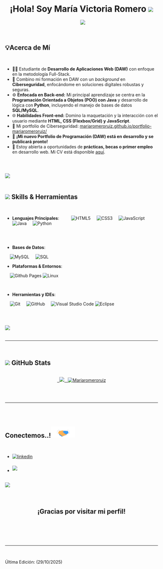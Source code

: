 <h1 align="center"><b>¡Hola! Soy María Victoria Romero </b><img src="https://media.giphy.com/media/hvRJCLFzcasrR4ia7z/giphy.gif" width="35"></h1>
<p align="center">
  <a href="https://github.com/DenverCoder1/readme-typing-svg"><img src="https://readme-typing-svg.herokuapp.com?font=Time+New+Roman&color=cyan&size=25&center=true&vCenter=true&width=950&height=100&lines=¡Bienvenid@+a+mi+espacio+de+código!;Desarrolladora+Web+Full+Stack+en+formación+%7C+DAW;HTML+•+CSS+•+JavaScript+•+Python;Apasionada+por+crear+soluciones+digitales+seguras+y+eficientes+%F0%9F%92%BB"></a>
</p>

<br>

## 💡**Acerca de Mí**

<br>

- 👩‍💻 Estudiante de **Desarrollo de Aplicaciones Web (DAW)** con enfoque en la metodología Full-Stack.
- 🔗 Combino mi formación en DAW con un *background* en **Ciberseguridad**, enfocándome en soluciones digitales robustas y seguras.
- ⚙️ **Enfocada en Back-end:** Mi principal aprendizaje se centra en la **Programación Orientada a Objetos (POO) con Java** y desarrollo de lógica con **Python**, incluyendo el manejo de bases de datos **SQL/MySQL**.
- 🌐 **Habilidades Front-end:** Domino la maquetación y la interacción con el usuario mediante **HTML, CSS (Flexbox/Grid) y JavaScript**.
- 🔗 Mi portfolio de Ciberseguridad: [mariaromeroruiz.github.io/portfolio-mariaromeroruiz/](https://mariaromeroruiz.github.io/portfolio-mariaromeroruiz/)
- 🚧 **¡Mi nuevo Portfolio de Programación (DAW) está en desarrollo y se publicará pronto!**
- 💼 Estoy abierta a oportunidades de **prácticas, becas o primer empleo** en desarrollo web. Mi CV está disponible [aquí](mariaromeroruiz.github.io/cv). 

<br><br>

<img src="https://user-images.githubusercontent.com/73097560/115834477-dbab4500-a447-11eb-908a-139a6edaec5c.gif"><br><br>

## <img src="https://media2.giphy.com/media/QssGEmpkyEOhBCb7e1/giphy.gif?cid=ecf05e47a0n3gi1bfqntqmob8g9aid1oyj2wr3ds3mg700bl&rid=giphy.gif" width ="25"><b> Skills & Herramientas</b>
<br>

<p align="center">

- **Lenguajes Principales**:
    
    ![HTML5](https://img.shields.io/badge/HTML5%20-%23E34F26.svg?style=for-the-badge&logo=html5&logoColor=white)
    ![CSS3](https://img.shields.io/badge/CSS%20-%231572B6.svg?style=for-the-badge&logo=css3&logoColor=white)
    ![JavaScript](https://img.shields.io/badge/JavaScript%20-%23F7DF1E.svg?style=for-the-badge&logo=javascript&logoColor=black)
    ![Java](https://img.shields.io/badge/Java%20-%23007396.svg?style=for-the-badge&logo=java&logoColor=white)
    ![Python](https://img.shields.io/badge/Python%20-%2314354C.svg?style=for-the-badge&logo=python&logoColor=white)

<br>   
    
- **Bases de Datos**:

    ![MySQL](https://img.shields.io/badge/MySQL-005C8F?style=for-the-badge&logo=mysql&logoColor=white)
    ![SQL](https://img.shields.io/badge/SQL-00000F?style=for-the-badge&logo=mysql&logoColor=white)
    
<br>

- **Plataformas & Entornos**:

    ![Github Pages](https://img.shields.io/badge/GitHub%20Pages-%23327FC7.svg?style=for-the-badge&logo=github&logoColor=white)
    ![Linux](https://img.shields.io/badge/Linux-FCC624?style=for-the-badge&logo=linux&logoColor=black)

<br>

- **Herramientas y IDEs**:

    ![Git](https://img.shields.io/badge/git-%23F05033.svg?style=for-the-badge&logo=git&logoColor=white)
    ![GitHub](https://img.shields.io/badge/github-%23121011.svg?style=for-the-badge&logo=github&logoColor=white)
    ![Visual Studio Code](https://img.shields.io/badge/Visual%20Studio%20Code-0078d7.svg?style=for-the-badge&logo=visual-studio-code&logoColor=white)
    ![Eclipse](https://img.shields.io/badge/Eclipse-2C2255?style=for-the-badge&logo=eclipse&logoColor=white)

</p>

<br>
<br>

<img src="https://user-images.githubusercontent.com/73097560/115834477-dbab4500-a447-11eb-908a-139a6edaec5c.gif"><br><br>

-----

<br>


## <img src="https://media.giphy.com/media/iY8CRBdQXODJSCERIr/giphy.gif" width="35"><b> GitHub Stats </b>
<br>

<div align="center">

<a href="https://github.com/Mariaromeroruiz/">
  <img src="https://github-readme-stats.vercel.app/api?username=Mariaromeroruiz&include_all_commits=true&count_private=true&show_icons=true&line_height=20&title_color=7A7ADB&icon_color=2234AE&text_color=D3D3D3&bg_color=0,000000,130F40" width="450"/>
  <img src="https://github-readme-stats.vercel.app/api/top-langs?username=Mariaromeroruiz&show_icons=true&locale=en&layout=compact&line_height=20&title_color=7A7ADB&icon_color=2234AE&text_color=D3D3D3&bg_color=0,000000,130F40" width="375"  alt="Mariaromeroruiz"/>

</a>
</div>

<br>
<br>
<br>

-----

<br>
<br>

## <b> Conectemos..!</b><img src="https://github.com/0xAbdulKhalid/0xAbdulKhalid/raw/main/assets/mdImages/handshake.gif" width ="80">
<br>
<div align='left'>

<ul>

<li>
<a href="https://www.linkedin.com/in/mar%C3%ADa-victoria-romero-ru%C3%ADz-7b707027a/" target="_blank">
<img src="https://img.shields.io/badge/linkedin:%20María%20Victoria%20Romero%20Ruiz-%2300acee.svg?color=405DE6&style=for-the-badge&logo=linkedin&logoColor=white" alt=linkedin style="margin-bottom: 5px;"/>
</a>
</li>

<br>

<li>
<a href="mailto:mariaromeroruiz95@gmail.com" target="_blank">
<img src="https://img.shields.io/badge/gmail:%20mariaromeroruiz95@gmail.com-%23EA4335.svg?style=for-the-badge&logo=gmail&logoColor=white" t=mail style="margin-bottom: 5px;" />
</a>
</li>
	
</ul>
</div>

<br>
<img src="https://user-images.githubusercontent.com/73097560/115834477-dbab4500-a447-11eb-908a-139a6edaec5c.gif">
<br>
<br>
<br>

<div align='center'>

## **¡Gracias por visitar mi perfil!**

</div>
<br>
<br>
<br>
<br>

---

<br>


Última Edición: (29/10/2025)
